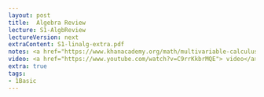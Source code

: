 ```yaml
---
layout: post
title:  Algebra Review
lecture: S1-AlgbReview
lectureVersion: next
extraContent: S1-linalg-extra.pdf
notes: <a href="https://www.khanacademy.org/math/multivariable-calculus"> Useful Math</a>
video: <a href="https://www.youtube.com/watch?v=C9rrKkbrMQE"> video</a>
extra: true
tags:
- 1Basic
---
```

